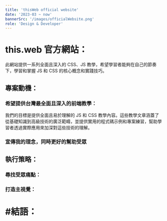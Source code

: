 ```yaml
---
title: 'thisWeb official website'
date: '2023-03 ~ now'
bannerSrc: '/images/officialWebsite.png'
role: 'Design & Developer'
---
```


# this.web 官方網站：
此網站提供一系列全面且深入的 CSS、JS 教學，希望學習者能夠在自己的節奏下，學習和掌握 JS 和 CSS 的核心概念和實踐技巧。

## 專案動機：
### 希望提供台灣最全面且深入的前端教學：
我們的目標是提供全面且易於理解的 JS 和 CSS 教學內容。這些教學文章涵蓋了從基礎知識到高級技術的廣泛範疇，並提供實用的程式碼示例和專案練習，幫助學習者透過實際應用來加深對這些技術的理解。

### 宣傳我的理念，同時更好的幫助受眾

## 執行策略：

### 尋找受眾痛點：

### 打造主視覺：


# #結語：